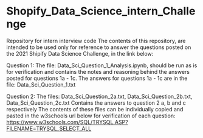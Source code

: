 # Shopify_Data_Science_intern_Challenge
Repository for intern interview code
The contents of this repository, are intended to be used only for reference to answer the questions posted on the 2021 Shipify Data Science Challenge, in the link below:

Question 1:
The  file: 
Data_Sci_Question_1_Analysis.ipynb, should be run as is for verification and contains the notes and reasoning behind the answers posted for questions 1a - 1c.
The answers for questions 1a - 1c are in the file:
Data_Sci_Question_1.txt

Question 2:
The files: Data_Sci_Question_2a.txt, Data_Sci_Question_2b.txt, Data_Sci_Question_2c.txt
Contains the answers to question 2 a, b and c respectively
The contents of these files can be individually copied and pasted in the w3schools url below for verification of each question:
https://www.w3schools.com/SQL/TRYSQL.ASP?FILENAME=TRYSQL_SELECT_ALL